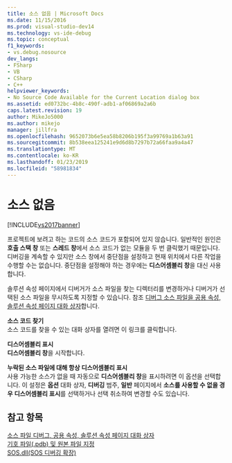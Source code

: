 ```yaml
---
title: 소스 없음 | Microsoft Docs
ms.date: 11/15/2016
ms.prod: visual-studio-dev14
ms.technology: vs-ide-debug
ms.topic: conceptual
f1_keywords:
- vs.debug.nosource
dev_langs:
- FSharp
- VB
- CSharp
- C++
helpviewer_keywords:
- No Source Code Available for the Current Location dialog box
ms.assetid: ed0732bc-4b8c-490f-adb1-af06869a2a6b
caps.latest.revision: 19
author: MikeJo5000
ms.author: mikejo
manager: jillfra
ms.openlocfilehash: 9652073b6e5ea58b8206b195f3a99769a1b63a91
ms.sourcegitcommit: 8b538eea125241e9d6d8b7297b72a66faa9a4a47
ms.translationtype: MT
ms.contentlocale: ko-KR
ms.lasthandoff: 01/23/2019
ms.locfileid: "58981834"
---
```

# <a name="no-source-available"></a>소스 없음
[!INCLUDE[vs2017banner](../includes/vs2017banner.md)]

프로젝트에 보려고 하는 코드의 소스 코드가 포함되어 있지 않습니다. 일반적인 원인은 **호출 스택 창** 또는 **스레드 창**에서 소스 코드가 없는 모듈을 두 번 클릭했기 때문입니다. 디버깅을 계속할 수 있지만 소스 창에서 중단점을 설정하고 현재 위치에서 다른 작업을 수행할 수는 없습니다. 중단점을 설정해야 하는 경우에는 **디스어셈블리 창**을 대신 사용합니다.  
  
 솔루션 속성 페이지에서 디버거가 소스 파일을 찾는 디렉터리를 변경하거나 디버거가 선택된 소스 파일을 무시하도록 지정할 수 있습니다. 참조 [디버그 소스 파일을 공용 속성, 솔루션 속성 페이지 대화 상자](../debugger/debug-source-files-common-properties-solution-property-pages-dialog-box.md)합니다.  
  
 **소스 코드 찾기**  
 소스 코드를 찾을 수 있는 대화 상자를 열려면 이 링크를 클릭합니다.  
  
 **디스어셈블리 표시**  
 **디스어셈블리 창**을 시작합니다.  
  
 **누락된 소스 파일에 대해 항상 디스어셈블리 표시**  
 사용 가능한 소스가 없을 때 자동으로 **디스어셈블리 창**을 표시하려면 이 옵션을 선택합니다. 이 설정은 **옵션** 대화 상자, **디버깅** 범주, **일반** 페이지에서 **소스를 사용할 수 없을 경우 디스어셈블리 표시**를 선택하거나 선택 취소하여 변경할 수도 있습니다.  
  
## <a name="see-also"></a>참고 항목  
 [소스 파일 디버그, 공용 속성, 솔루션 속성 페이지 대화 상자](../debugger/debug-source-files-common-properties-solution-property-pages-dialog-box.md)   
 [기호 파일(.pdb) 및 원본 파일 지정](../debugger/specify-symbol-dot-pdb-and-source-files-in-the-visual-studio-debugger.md)   
 [SOS.dll(SOS 디버깅 확장)](http://msdn.microsoft.com/library/9ac1b522-77ab-4cdc-852a-20fcdc9ae498)
